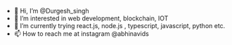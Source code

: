 - 👋 Hi, I’m @Durgesh_singh
- 👀 I’m interested in web development, blockchain, IOT
- 🌱 I’m currently trying react.js, node.js , typescript, javascript, python etc. 
- 📫 How to reach me at instagram @abhinavids 

<!---
Antima99/Antima99 is a ✨ special ✨ repository because its `README.md` (this file) appears on your GitHub profile.
You can click the Preview link to take a look at your changes.
--->
